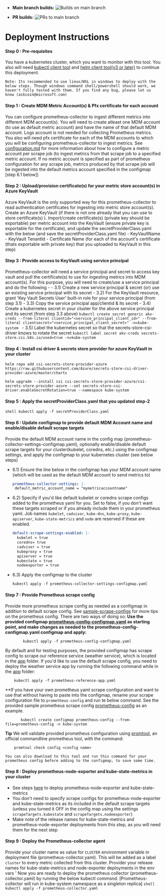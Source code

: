 - **Main branch builds:** ![Builds on main branch](https://github.com/Azure/prometheus-collector/actions/workflows/build-and-push-image-and-chart.yml/badge.svg?branch=main&event=push)

- **PR builds:** ![PRs to main branch](https://github.com/Azure/prometheus-collector/actions/workflows/build-and-push-image-and-chart.yml/badge.svg?branch=main&event!=push)


# Deployment Instructions

#### Step 0 : Pre-requisites
  You have a kubernetes cluster, which you want to monitor with this tool. You also will need [kubectl client tool](https://kubernetes.io/docs/tasks/tools/install-kubectl-windows/) and [helm client tool(v3 or later)](https://helm.sh/docs/intro/install/) to continue this deployment.

  ```Note: Its recommended to use linux/WSL in windows to deploy with the below steps. Though windows command shell/powershell should work, we haven't fully tested with them. If you find any bug, please let us know (askcoin@microsoft.com)```

#### Step 1 : Create MDM Metric Account(s) & Pfx certificate for each account
  You can configure prometheus-collector to ingest different metrics into different MDM account(s). You will need to create atleast one MDM account (to use as default metric account) and have the name of that default MDM account. Logs account is not needed for collecting Prometheus metrics. You also will need pfx certificate for each of the MDM accounts to which you will be configuring prometheus-collector to ingest metrics. See [configuration.md](../configuration.md) for more information about how to configure a metric account per scrape job (to ingest metrics from that scrape job to a specified metric account. If no metric account is specified as part of prometheus configuration for any scrape job, metrics produced by that scrape job will be ingested into the default metrics account specified in the configmap [step 6.1 below])

#### Step 2 : Upload/provision certificate(s) for your metric store account(s) in Azure KeyVault
  Azure KeyVault is the only supported way for this prometheus-collector to read authentication certificates for ingesting into metric store account(s). Create an Azure KeyVault (if there is not one already that you can use to store certificate(s) ). Import/create certificate(s) (private key should be exportable) per metric account into the KeyVault (ensure private key is exportable for the certificate), and update the secretProviderClass.yaml with the below (and save the secretProviderClass.yaml file)
     - KeyVaultName
     - KeyVault TenantId
     - Certificate Name (for each of the account's certificate (thats exportable with private key) that you uploaded to KeyVault in this step)

#### Step 3 : Provide access to KeyVault using service principal
  Prometheus-collector will need a service principal and secret to access key vault and pull the certificate(s) to use for ingesting metrics into MDM account(s). For this purpose, you will need to create/use a service principal and do the following -
     - 3.1) Create a new service principal & secret (or) use an existing service principal with its secret
     - 3.2) For the KeyVault resource, grant 'Key Vault Secrets User' built-in role for your service principal (from step 3.1)
     - 3.3) Copy the service principal app/clientid & its secret
     - 3.4) Create a kubernetes secret in your cluster for the above service principal and its secret (from step 3.3 above)
        ```
        kubectl create secret generic akv-creds --from-literal clientid="<service_principal_client_id>" --from-literal clientsecret="<service_principal_client_secret>" -n=kube-system 
        ```
     - 3.5) Label the kubernetes secret so that the secrets-store-csi-driver knows to rotate the secret
       ```
       kubectl label secret akv-creds secrets-store.csi.k8s.io/used=true -n=kube-system
       ```

#### Step 4 : Install csi driver & secrets store provider for azure KeyVault in your cluster
```shell 
helm repo add csi-secrets-store-provider-azure https://raw.githubusercontent.com/Azure/secrets-store-csi-driver-provider-azure/master/charts 
```
```shell 
helm upgrade --install csi csi-secrets-store-provider-azure/csi-secrets-store-provider-azure --set secrets-store-csi-driver.enableSecretRotation=true --namespace kube-system 
```

#### Step 5 : Apply the secretProviderClass.yaml that you updated step-2
```shell kubectl apply -f secretProviderClass.yaml ```

#### Step 6 : Update configmap to provide default MDM Account name and enable/disable default scrape targets

Provide the default MDM account name in the config map (prometheus-collector-settings-configmap.yaml), optionally enable/disable default scrape targets for your cluster(kubelet, coredns, etc.) using the configmap settings, and apply the configmap to your kubernetes cluster (see below steps)

- 6.1) Ensure the line below in the configmap has your MDM account name (which will be used as the default MDM account to send metrics to)

     ```yaml
    prometheus-collector-settings: |-
      default_metric_account_name = "mymetricaccountname"
     ```

- 6.2) Specify if you'd like default kubelet or coredns scrape configs added to the prometheus yaml for you. Set to false, if you don't want these targets scraped or if you already include them in your prometheus yaml. Job names `kubelet`, `cadvisor`, `kube-dns`, `kube-proxy`, `kube-apiserver`, `kube-state-metrics` and `node` are reserved if these are enabled.

    ```yaml
    default-scrape-settings-enabled: |-
      kubelet = true
      coredns= true
      cadvisor = true
      kubeproxy = true
      apiserver = true
      kubestate = true
      nodeexporter = true
    ```


- 6.3) Apply the configmap to the cluster
    ```shell
    kubectl apply -f prometheus-collector-settings-configmap.yaml
    ```

#### Step 7 : Provide Prometheus scrape config
Provide more prometheus scrape config as needed as a configmap in addition to default scrape config. See [sample-scrape-configs](./sample-scrape-configs/README.md) for more tips on the prometheus config. There are two ways of doing so:
**Use the provided configmap [prometheus-config-configmap.yaml](./sample-scrape-configs/prometheus-config-configmap.yaml) as starting point, and make changes as needed to the prometheus-config-configmap.yaml configmap and apply:**
```shell
        kubectl apply -f prometheus-config-configmap.yaml
```

By default and for testing purposes, the provided configmap has scrape config to scrape our reference service (weather service), which is located in the [app](../app/prometheus-reference-app.yaml) folder. If you'd like to use the default scrape config, you need to deploy the weather service app by running the following command while in the [app](../app/prometheus-reference-app.yaml) folder:
```shell
    kubectl apply -f prometheus-reference-app.yaml
```
    
**If you have your own prometheus yaml scrape configuration and want to use that without having to paste into the configmap, rename your scrape configuration file to ```prometheus-config``` and run te below command. See the provided sample prometheus scrape config [prometheus-config](./sample-scrape-configs/prometheus-config) as an example.
```shell
       kubectl create configmap prometheus-config --from-file=prometheus-config -n kube-system
```

**Tip** We will validate provided prometheus configuration using [promtool](https://github.com/prometheus/prometheus/tree/main/cmd/promtool), an official commandline prometheus tool, with the command:
```shell
    promtool check config <config name>
```
    You can also download to this tool and run this command for your prometheus config before adding to the configmap, to save some time.

#### Step 8 : Deploy prometheus-node-exporter and kube-state-metrics in your cluster

- See steps [here](./sample-scrape-configs/README.md) to deploy prometheus-node-exporter and kube-state-metrics
- You don't need to specify scrape configs for prometheus-node-exporter and kube-state-metrics as its included in the default scrape targets (unless you 
  turned it OFF in the config map using the settings ```scrapeTargets.kubestate``` and ```scrapeTargets.nodeexporter```)
- Make note of the release names for kube-state-metrics and prometheus-node-exporter deployments from this step, as you will need them for the next step

#### Step 9 :  Deploy the Prometheus-collector agent
Provide your cluster name as value for ```CLUSTER``` environment variable in deployment file (prometheus-collector.yaml). This will be added as a label ```cluster``` to every metric collected from this cluster. 
Provider your release names for kube-state-metrics and node-exporter deployments in the env vars '
Now you are ready to deploy the prometheus collector (prometheus-collector.yaml) by running the below kubectl commsnd. [Prometheus-collector will run in kube-system namespace as a singleton replica]
```shell kubectl apply -f prometheus-collector.yaml ```
